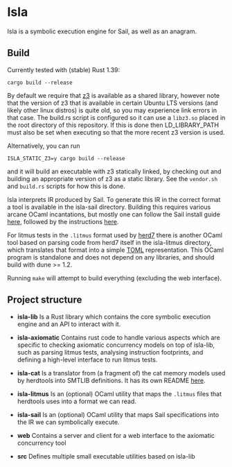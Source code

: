 # Isla

Isla is a symbolic execution engine for Sail, as well as an anagram.

## Build

Currently tested with (stable) Rust 1.39:
```
cargo build --release
```

By default we require that [z3](https://github.com/Z3Prover/z3) is available as a shared library,
however note that the version of z3 that is available in certain Ubuntu LTS versions (and likely
other linux distros) is quite old, so you may experience link errors in that case. The build.rs
script is configured so it can use a `libz3.so` placed in the root directory of this repository. If
this is done then LD_LIBRARY_PATH must also be set when executing so that the more recent z3 version
is used.

Alternatively, you can run
```
ISLA_STATIC_Z3=y cargo build --release
```
and it will build an executable with z3 statically linked, by checking out and building an
appropriate version of z3 as a static library. See the `vendor.sh` and `build.rs` scripts for how
this is done.

Isla interprets IR produced by Sail. To generate this IR in the correct format a tool is available
in the isla-sail directory. Building this requires various arcane OCaml incantations, but mostly one
can follow the Sail install guide
[here](https://github.com/rems-project/sail/blob/sail2/INSTALL.md), followed by the instructions
[here](isla-sail/README.md).

For litmus tests in the `.litmus` format used by [herd7](https://github.com/herd/herdtools7) there
is another OCaml tool based on parsing code from herd7 itself in the isla-litmus directory, which
translates that format into a simple [TOML](https://github.com/toml-lang/toml) representation. This
OCaml program is standalone and does not depend on any libraries, and should build with dune >= 1.2.

Running `make` will attempt to build everything (excluding the web interface).

## Project structure

* __isla-lib__ Is a Rust library which contains the core symbolic execution engine and an API to
  interact with it.

* __isla-axiomatic__ Contains rust code to handle various aspects which are specific to checking
  axiomatic concurrency models on top of isla-lib, such as parsing litmus tests, analysing
  instruction footprints, and defining a high-level interface to run litmus tests.

* __isla-cat__ Is a translator from (a fragment of) the cat memory models used by herdtools into
  SMTLIB definitions. It has its own README [here](isla-cat/README.md).

* __isla-litmus__ Is an (optional) OCaml utility that maps the `.litmus` files that herdtools uses
  into a format we can read.

* __isla-sail__ Is an (optional) OCaml utility that maps Sail specifications into the IR we can
  symbolically execute.

* __web__ Contains a server and client for a web interface to the axiomatic concurrency tool

* __src__ Defines multiple small executable utilities based on isla-lib
